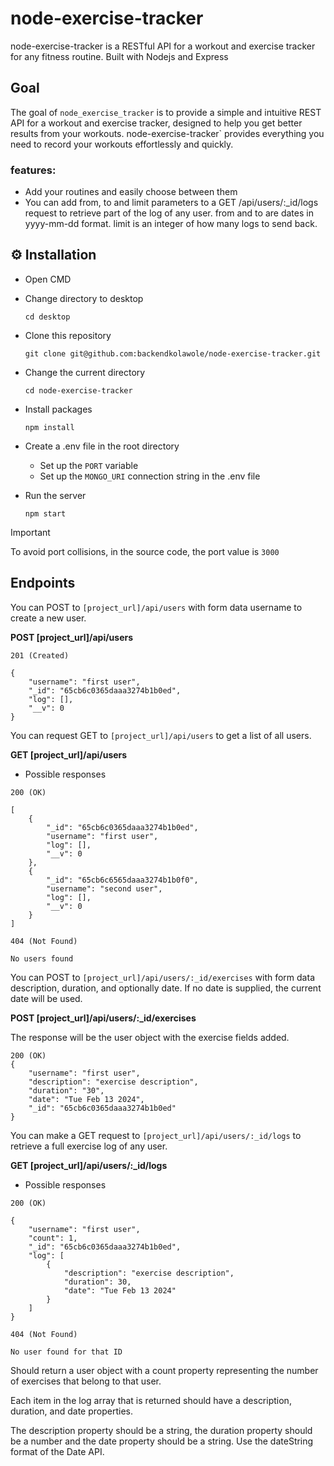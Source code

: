 # node-exercise-tracker
node-exercise-tracker is a RESTful API for a workout and exercise tracker for any fitness routine. Built with Nodejs and Express

## Goal

The goal of `node_exercise_tracker` is to provide a simple and intuitive REST API for a workout and exercise tracker, designed to help you get better results from your workouts. node-exercise-tracker` provides everything you need to record your workouts effortlessly and quickly.

### features:

- Add your routines and easily choose between them
- You can add from, to and limit parameters to a GET /api/users/:_id/logs request to retrieve part of the log of any user. from and to are dates in yyyy-mm-dd format. limit is an integer of how many logs to send back.


## ⚙️ Installation

- Open CMD
  
- Change directory to desktop

  `cd desktop`
   
- Clone this repository

  `git clone git@github.com:backendkolawole/node-exercise-tracker.git`

- Change the current directory

  `cd node-exercise-tracker`
  
- Install packages
  
  `npm install`

- Create a .env file in the root directory
  - Set up the `PORT` variable
  - Set up the `MONGO_URI` connection string in the .env file

- Run the server

  `npm start`

> [!IMPORTANT]
> To avoid port collisions, in the source code, the port value is `3000`


## Endpoints

You can POST to `[project_url]/api/users` with form data username to create a new user.

**POST [project_url]/api/users**

```
201 (Created)

{
    "username": "first user",
    "_id": "65cb6c0365daaa3274b1b0ed",
    "log": [],
    "__v": 0
}

```

You can request GET to `[project_url]/api/users` to get a list of all users.

**GET [project_url]/api/users**

- Possible responses

```
200 (OK)

[
    {
        "_id": "65cb6c0365daaa3274b1b0ed",
        "username": "first user",
        "log": [],
        "__v": 0
    },
    {
        "_id": "65cb6c6565daaa3274b1b0f0",
        "username": "second user",
        "log": [],
        "__v": 0
    }
]

404 (Not Found)

No users found

```

You can POST to `[project_url]/api/users/:_id/exercises` with form data description, duration, and optionally date. If no date is supplied, the current date will be used.

**POST [project_url]/api/users/:_id/exercises**

The response will be the user object with the exercise fields added.

```
200 (OK)
{
    "username": "first user",
    "description": "exercise description",
    "duration": "30",
    "date": "Tue Feb 13 2024",
    "_id": "65cb6c0365daaa3274b1b0ed"
}
```


You can make a GET request to `[project_url]/api/users/:_id/logs` to retrieve a full exercise log of any user.

**GET [project_url]/api/users/:_id/logs**

- Possible responses

```
200 (OK)

{
    "username": "first user",
    "count": 1,
    "_id": "65cb6c0365daaa3274b1b0ed",
    "log": [
        {
            "description": "exercise description",
            "duration": 30,
            "date": "Tue Feb 13 2024"
        }
    ]
}

404 (Not Found)

No user found for that ID

```

Should return a user object with a count property representing the number of exercises that belong to that user.

Each item in the log array that is returned should have a description, duration, and date properties.

The description property should be a string, the duration property should be a number and the date property should be a string. Use the dateString format of the Date API.
